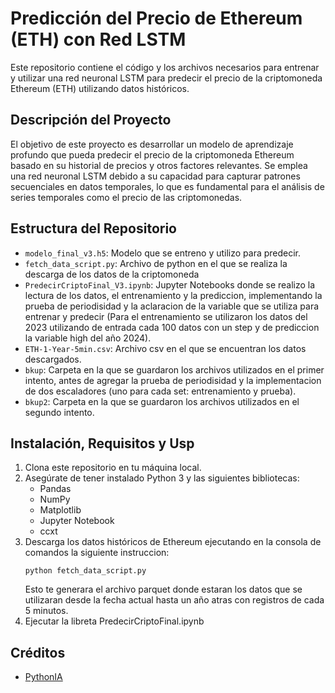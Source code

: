 # Predicción del Precio de Ethereum (ETH) con Red LSTM

Este repositorio contiene el código y los archivos necesarios para entrenar y utilizar una red neuronal LSTM para predecir el precio de la criptomoneda Ethereum (ETH) utilizando datos históricos.

## Descripción del Proyecto

El objetivo de este proyecto es desarrollar un modelo de aprendizaje profundo que pueda predecir el precio de la criptomoneda Ethereum basado en su historial de precios y otros factores relevantes. Se emplea una red neuronal LSTM debido a su capacidad para capturar patrones secuenciales en datos temporales, lo que es fundamental para el análisis de series temporales como el precio de las criptomonedas.

## Estructura del Repositorio

- `modelo_final_v3.h5`: Modelo que se entreno y utilizo para predecir.
- `fetch_data_script.py`: Archivo de python en el que se realiza la descarga de los datos de la criptomoneda
- `PredecirCriptoFinal_V3.ipynb`: Jupyter Notebooks donde se realizo la lectura de los datos, el entrenamiento y la prediccion, implementando la prueba de periodisidad y la aclaracion de la variable que se utiliza para entrenar y predecir (Para el entrenamiento se utilizaron los datos del 2023 utilizando de entrada cada 100 datos con un step y de prediccion la variable high del año 2024).
- `ETH-1-Year-5min.csv`: Archivo csv en el que se encuentran los datos descargados.
- `bkup`: Carpeta en la que se guardaron los archivos utilizados en el primer intento, antes de agregar la prueba de periodisidad y la implementacion de dos escaladores (uno para cada set: entrenamiento y prueba).
- `bkup2`: Carpeta en la que se guardaron los archivos utilizados en el segundo intento.

## Instalación, Requisitos y Usp

1. Clona este repositorio en tu máquina local.
2. Asegúrate de tener instalado Python 3 y las siguientes bibliotecas:
   - Pandas
   - NumPy
   - Matplotlib
   - Jupyter Notebook
   - ccxt
3. Descarga los datos históricos de Ethereum ejecutando en la consola de comandos la siguiente instruccion:
   ```
   python fetch_data_script.py
   ```
   Esto te generara el archivo parquet donde estaran los datos que se utilizaran desde la fecha actual hasta un año atras con registros de cada 5 minutos.
4. Ejecutar la libreta PredecirCriptoFinal.ipynb




## Créditos
- [PythonIA](https://www.youtube.com/watch?v=qnPeHaO2Q3k)
